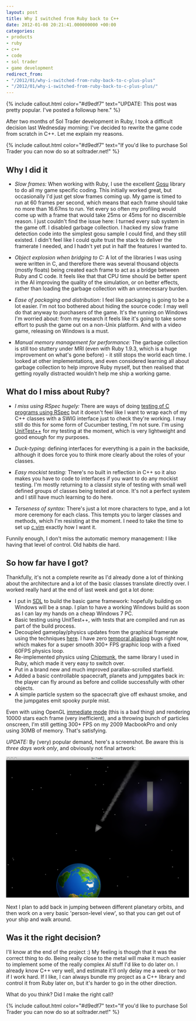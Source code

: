 ```yaml
---
layout: post
title: Why I switched from Ruby back to C++
date: 2012-01-08 20:21:41.000000000 +00:00
categories:
- products
- ruby
- c++
- code
- sol trader
- game development
redirect_from:
- "/2012/01/why-i-switched-from-ruby-back-to-c-plus-plus"
- "/2012/01/why-i-switched-from-ruby-back-to-c-plus-plus/"
---
```

{% include callout.html color="#d9edf7" text="UPDATE: This post was pretty popular. I've posted a followup here." %}

After two months of Sol Trader development in Ruby, I took a difficult decision last Wednesday morning: I've decided to rewrite the game code from scratch in C++. Let me explain my reasons.

{% include callout.html color="#d9edf7" text="If you'd like to purchase Sol Trader you can now do so at soltrader.net!" %}

## Why I did it

* *Slow frames:* When working with Ruby, I use the excellent [Gosu](https://github.com/jlnr/gosu) library to do all my game specific coding. This initially worked great, but occasionally I'd just get slow frames coming up. My game is timed to run at 60 frames per second, which means that each frame should take no more than 16.67ms to run. Yet every so often my profiling would come up with a frame that would take 25ms or 45ms for no discernible reason. I just couldn't find the issue here: I turned every sub system in the game off. I disabled garbage collection. I hacked my slow frame detection code into the simplest gosu sample I could find, and they still existed. I didn't feel like I could quite trust the stack to deliver the framerate I needed, and I hadn't yet put in half the features I wanted to.

* *Object explosion when bridging to C:* A lot of the libraries I was using were written in C, and therefore there was several thousand objects (mostly floats) being created each frame to act as a bridge between Ruby and C code. It feels like that that CPU time should be better spent in the AI improving the quality of the simulation, or on better effects, rather than loading the garbage collection with an unnecessary burden.

* *Ease of packaging and distribution:* I feel like packaging is going to be a lot easier. I'm not too bothered about hiding the source code: I may well do that anyway to purchasers of the game. It's the running on Windows I'm worried about: from my research it feels like it's going to take some effort to push the game out on a non-Unix platform. And with a video game, releasing on Windows is a must.

* *Manual memory management for performance:* The garbage collection is still too stuttery under MRI (even with Ruby 1.9.3, which is a huge improvement on what's gone before) - it still stops the world each time. I looked at other implementations, and even considered learning all about garbage collection to help improve Ruby myself, but then realised that getting royally distracted wouldn't help me ship a working game.

## What do I miss about Ruby?

* *I miss using RSpec hugely:* There are ways of doing [testing of C programs using RSpec](http://benmabey.com/2007/09/09/bdd-your-c.html) but it doesn't feel like I want to wrap each of my C++ classes with a SWIG interface just to check they're working. I may still do this for some form of Cucumber testing, I'm not sure. I'm using [UnitTest++](http://unittest-cpp.sourceforge.net/) for my testing at the moment, which is very lightweight and good enough for my purposes.

* *Duck-typing:* defining interfaces for everything is a pain in the backside, although it does force you to think more clearly about the roles of your classes.


* *Easy mockist testing:* There's no built in reflection in C++ so it also makes you have to code to interfaces if you want to do any mockist testing. I'm mostly returning to a classist style of testing with small well defined groups of classes being tested at once. It's not a perfect system and I still have much learning to do here.

* *Terseness of syntax:* There's just a lot more characters to type, and a lot more ceremony for each class. This tempts you to larger classes and methods, which I'm resisting at the moment. I need to take the time to set up [c.vim](http://www.vim.org/scripts/script.php?script_id=213) exactly how I want it.

Funnily enough, I don't miss the automatic memory management: I like having that level of control. Old habits die hard.

## So how far have I got?

Thankfully, it's not a complete rewrite as I'd already done a lot of thinking about the architecture and a lot of the basic classes translate directly over.  I worked really hard at the end of last week and got a lot done:

* I put in [SDL](http://www.libsdl.org) to build the basic game framework: hopefully building on Windows will be a snap. I plan to have a working Windows build as soon as I can lay my hands on a cheap Windows 7 PC.
* Basic testing using UnitTest++, with tests that are compiled and run as part of the build process.
* Decoupled gameplay/physics updates from the graphical framerate using the techniques [here](http://gafferongames.com/game-physics/fix-your-timestep/). I have zero [temporal aliasing](http://en.wikipedia.org/wiki/Temporal_anti-aliasing) bugs right now, which makes for a super smooth 300+ FPS graphic loop with a fixed 60FPS physics loop.
* Re-implemented physics using [Chipmunk](http://chipmunk-physics.net/), the same library I used in Ruby, which made it very easy to switch over.
* Put in a brand new and much improved parallax-scrolled starfield.
* Added a basic controllable spacecraft, planets and jumpgates back in: the player can fly around as before and collide successfully with other objects.
* A simple particle system so the spacecraft give off exhaust smoke, and the jumpgates emit spooky purple mist.

Even with using OpenGL [immediate mode](http://en.wikibooks.org/wiki/OpenGL_Programming/GLStart/Tut3#Immediate_Mode) (this is a bad thing) and rendering 10000 stars each frame (very inefficient), and a throwing bunch of particles onscreen, I'm still getting 300+ FPS on my 2009 MacbookPro and only using 30MB of memory. That's satisfying.

*UPDATE:* By (very) popular demand, here's a screenshot. Be aware this is *three days work only*, and obviously not final artwork:

<a href='/files/sol-trader-1.png'><img src='/files/sol-trader-1.png' width='500'/></a>

Next I plan to add back in jumping between different planetary orbits, and then work on a very basic 'person-level view', so that you can get out of your ship and walk around.

## Was it the right decision?

I'll know at the end of the project :) My feeling is though that it was the correct thing to do. Being really close to the metal will make it much easier to implement some of the really complex AI stuff I'd like to do later on. I already know C++ very well, and estimate it'll only delay me a week or two if I work hard. If I like, I can always bundle my project as a C++ library and control it from Ruby later on, but it's harder to go in the other direction.

What do you think? Did I make the right call?

{% include callout.html color="#d9edf7" text="If you'd like to purchase Sol Trader you can now do so at soltrader.net!" %}
